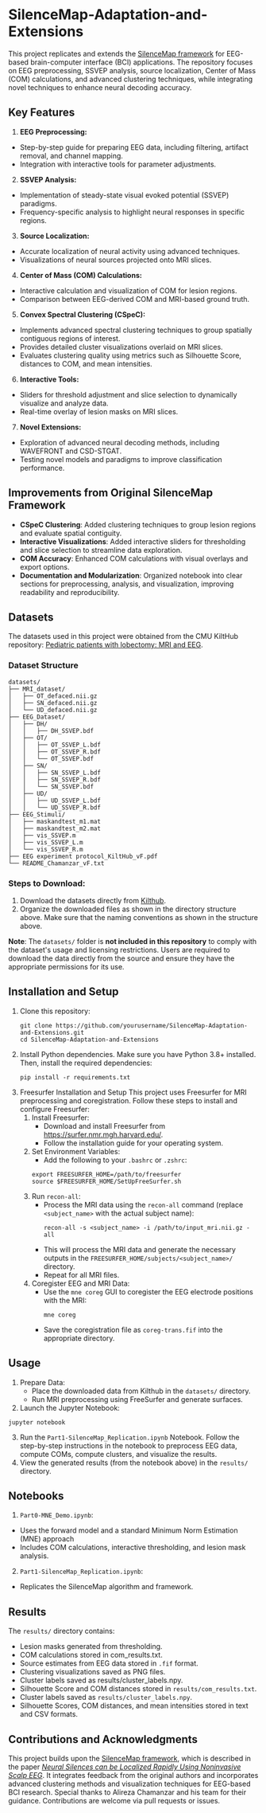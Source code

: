 # SilenceMap-Adaptation-and-Extensions
This project replicates and extends the [SilenceMap framework](https://github.com/Chamanzar/SilenceMap/tree/v1.0) for EEG-based brain-computer interface (BCI) applications. The repository focuses on EEG preprocessing, SSVEP analysis, source localization, Center of Mass (COM) calculations, and advanced clustering techniques, while integrating novel techniques to enhance neural decoding accuracy.

## Key Features

1. **EEG Preprocessing:**
  - Step-by-step guide for preparing EEG data, including filtering, artifact removal, and channel mapping.
  - Integration with interactive tools for parameter adjustments.
2. **SSVEP Analysis:**
  - Implementation of steady-state visual evoked potential (SSVEP) paradigms.
  - Frequency-specific analysis to highlight neural responses in specific regions.
3. **Source Localization:**
  - Accurate localization of neural activity using advanced techniques.
  - Visualizations of neural sources projected onto MRI slices.
4. **Center of Mass (COM) Calculations:**
  - Interactive calculation and visualization of COM for lesion regions.
  - Comparison between EEG-derived COM and MRI-based ground truth.
5. **Convex Spectral Clustering (CSpeC):**
  - Implements advanced spectral clustering techniques to group spatially contiguous regions of interest.
  - Provides detailed cluster visualizations overlaid on MRI slices.
  - Evaluates clustering quality using metrics such as Silhouette Score, distances to COM, and mean intensities.
6. **Interactive Tools:**
  - Sliders for threshold adjustment and slice selection to dynamically visualize and analyze data.
  - Real-time overlay of lesion masks on MRI slices.
7. **Novel Extensions:**
  - Exploration of advanced neural decoding methods, including WAVEFRONT and CSD-STGAT.
  - Testing novel models and paradigms to improve classification performance.

## Improvements from Original SilenceMap Framework
- **CSpeC Clustering**: Added clustering techniques to group lesion regions and evaluate spatial contiguity.
- **Interactive Visualizations**: Added interactive sliders for thresholding and slice selection to streamline data exploration.
- **COM Accuracy**: Enhanced COM calculations with visual overlays and export options.
- **Documentation and Modularization**: Organized notebook into clear sections for preprocessing, analysis, and visualization, improving readability and reproducibility.

## Datasets

The datasets used in this project were obtained from the CMU KiltHub repository: [Pediatric patients with lobectomy: MRI and EEG](https://kilthub.cmu.edu/articles/dataset/Pediatric_patients_with_lobectomy_MRI_and_EEG_/12402416). 

### Dataset Structure
```
datasets/
├── MRI_dataset/
│   ├── OT_defaced.nii.gz
│   ├── SN_defaced.nii.gz
│   └── UD_defaced.nii.gz
├── EEG_Dataset/
│   ├── DH/
│   │   ├── DH_SSVEP.bdf
│   ├── OT/
│   │   ├── OT_SSVEP_L.bdf
│   │   ├── OT_SSVEP_R.bdf
│   │   └── OT_SSVEP.bdf
│   ├── SN/
│   │   ├── SN_SSVEP_L.bdf
│   │   ├── SN_SSVEP_R.bdf
│   │   └── SN_SSVEP.bdf
│   ├── UD/
│   │   ├── UD_SSVEP_L.bdf
│   │   └── UD_SSVEP_R.bdf
├── EEG_Stimuli/
│   ├── maskandtest_m1.mat
│   ├── maskandtest_m2.mat
│   ├── vis_SSVEP.m
│   ├── vis_SSVEP_L.m
│   └── vis_SSVEP_R.m
├── EEG experiment protocol_KiltHub_vF.pdf
└── README_Chamanzar_vF.txt
```

### Steps to Download:
1. Download the datasets directly from [Kilthub](https://kilthub.cmu.edu/articles/dataset/Pediatric_patients_with_lobectomy_MRI_and_EEG_/12402416). 
2. Organize the downloaded files as shown in the directory structure above. Make sure that the naming conventions as shown in the structure above.

**Note**: The `datasets/` folder is **not included in this repository** to comply with the dataset's usage and licensing restrictions. Users are required to download the data directly from the source and ensure they have the appropriate permissions for its use.


## Installation and Setup
1. Clone this repository:
   ```
   git clone https://github.com/yourusername/SilenceMap-Adaptation-and-Extensions.git
   cd SilenceMap-Adaptation-and-Extensions
   ```
2. Install Python dependencies.
   Make sure you have Python 3.8+ installed. Then, install the required dependencies:
   ```
   pip install -r requirements.txt
   ```
3. Freesurfer Installation and Setup
   This project uses Freesurfer for MRI preprocessing and coregistration. Follow these steps to install and configure Freesurfer:
   1) Install Freesurfer:
      - Download and install Freesurfer from https://surfer.nmr.mgh.harvard.edu/.
      - Follow the installation guide for your operating system.
   2) Set Environment Variables:
      -  Add the following to your `.bashrc` or `.zshrc`:
      ```
      export FREESURFER_HOME=/path/to/freesurfer
      source $FREESURFER_HOME/SetUpFreeSurfer.sh
      ```
   3) Run `recon-all`:
      - Process the MRI data using the `recon-all` command (replace `<subject_name>` with the actual subject name):
        ```
        recon-all -s <subject_name> -i /path/to/input_mri.nii.gz -all
        ```
      - This will process the MRI data and generate the necessary outputs in the `FREESURFER_HOME/subjects/<subject_name>/` directory.
      - Repeat for all MRI files. 
   4) Coregister EEG and MRI Data:
      - Use the `mne coreg` GUI to coregister the EEG electrode positions with the MRI:
        ```
        mne coreg
        ```
      - Save the coregistration file as `coreg-trans.fif` into the appropriate directory.

## Usage
1. Prepare Data:
   - Place the downloaded data from Kilthub in the `datasets/` directory.
   - Run MRI preprocessing using FreeSurfer and generate surfaces.
2. Launch the Jupyter Notebook:
  ```
  jupyter notebook
  ```
3. Run the `Part1-SilenceMap_Replication.ipynb` Notebook. Follow the step-by-step instructions in the notebook to preprocess EEG data, compute COMs, compute clusters, and visualize the results.
4. View the generated results (from the notebook above) in the `results/` directory.

## Notebooks

1. `Part0-MNE_Demo.ipynb`:
  - Uses the forward model and a standard Minimum Norm Estimation (MNE) approach
  - Includes COM calculations, interactive thresholding, and lesion mask analysis.
2. `Part1-SilenceMap_Replication.ipynb`:
  - Replicates the SilenceMap algorithm and framework.

## Results

The `results/` directory contains:
- Lesion masks generated from thresholding.
- COM calculations stored in com_results.txt.
- Source estimates from EEG data stored in `.fif` format.
- Clustering visualizations saved as PNG files.
- Cluster labels saved as results/cluster_labels.npy.
- Silhouette Score and COM distances stored in `results/com_results.txt`.
- Cluster labels saved as `results/cluster_labels.npy`.
- Silhouette Scores, COM distances, and mean intensities stored in text and CSV formats.

## Contributions and Acknowledgments

This project builds upon the [SilenceMap framework](https://github.com/Chamanzar/SilenceMap/tree/v1.0), which is described in the paper [*Neural Silences can be Localized Rapidly Using Noninvasive Scalp EEG*](https://www.nature.com/articles/s42003-021-01768-0). It integrates feedback from the original authors and incorporates advanced clustering methods and visualization techniques for EEG-based BCI research. Special thanks to Alireza Chamanzar and his team for their guidance. Contributions are welcome via pull requests or issues.
